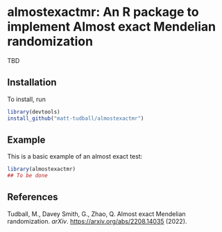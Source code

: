 # almostexactmr: An R package to implement Almost exact Mendelian randomization

<!-- badges: start -->
<!-- badges: end -->

TBD

## Installation

To install, run

``` r
library(devtools)
install_github("matt-tudball/almostexactmr")
```

## Example

This is a basic example of an almost exact test:

``` r
library(almostexactmr)
## To be done
```

## References
Tudball, M., Davey Smith, G., Zhao, Q. Almost exact Mendelian randomization. *arXiv*. https://arxiv.org/abs/2208.14035 (2022).
